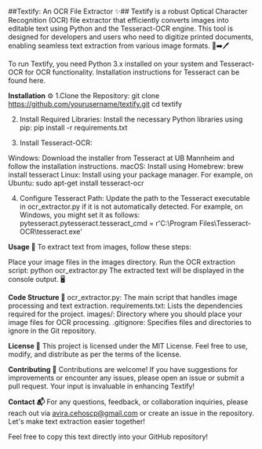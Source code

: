 ##Textify: An OCR File Extractor ✨##
Textify is a robust Optical Character Recognition (OCR) file extractor that efficiently converts images into editable text using Python and the Tesseract-OCR engine. This tool is designed for developers and users who need to digitize printed documents, enabling seamless text extraction from various image formats. 📄➡️🖊️

To run Textify, you need Python 3.x installed on your system and Tesseract-OCR for OCR functionality. Installation instructions for Tesseract can be found here.

**Installation** ⚙️
1.Clone the Repository: git clone https://github.com/yourusername/textify.git cd textify

2. Install Required Libraries: Install the necessary Python libraries using pip: pip install -r requirements.txt

3. Install Tesseract-OCR:

  Windows: Download the installer from Tesseract at UB Mannheim and follow the installation instructions.
  macOS: Install using Homebrew: brew install tesseract
  Linux: Install using your package manager. For example, on Ubuntu: sudo apt-get install tesseract-ocr

4. Configure Tesseract Path: Update the path to the Tesseract executable in ocr_extractor.py if it is not automatically detected. For example, on Windows, you might set it as follows: pytesseract.pytesseract.tesseract_cmd = r'C:\Program Files\Tesseract-OCR\tesseract.exe'

**Usage 🚀**
To extract text from images, follow these steps:

Place your image files in the images directory.
Run the OCR extraction script: python ocr_extractor.py
The extracted text will be displayed in the console output. 🖥️

**Code Structure 📂**
ocr_extractor.py: The main script that handles image processing and text extraction.
requirements.txt: Lists the dependencies required for the project.
images/: Directory where you should place your image files for OCR processing.
.gitignore: Specifies files and directories to ignore in the Git repository.

**License 📜**
This project is licensed under the MIT License. Feel free to use, modify, and distribute as per the terms of the license.

**Contributing 🤝**
Contributions are welcome! If you have suggestions for improvements or encounter any issues, please open an issue or submit a pull request. Your input is invaluable in enhancing Textify!

**Contact 📬**
For any questions, feedback, or collaboration inquiries, please reach out via avira.cehoscp@gmail.com or create an issue in the repository. Let's make text extraction easier together!

Feel free to copy this text directly into your GitHub repository!
